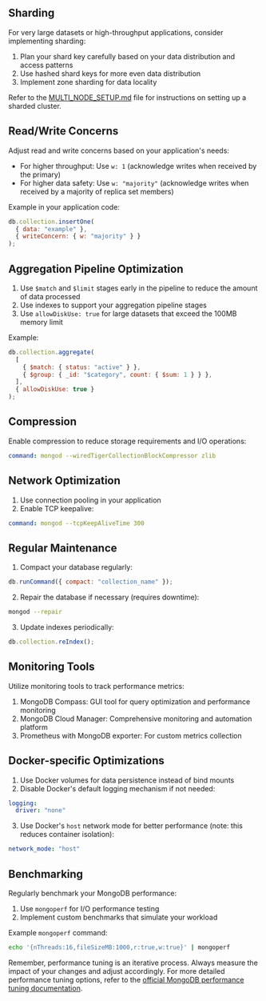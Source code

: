 ## Sharding

For very large datasets or high-throughput applications, consider implementing sharding:

1. Plan your shard key carefully based on your data distribution and access patterns
2. Use hashed shard keys for more even data distribution
3. Implement zone sharding for data locality

Refer to the [MULTI_NODE_SETUP.md](MULTI_NODE_SETUP.md) file for instructions on setting up a sharded cluster.

## Read/Write Concerns

Adjust read and write concerns based on your application's needs:

- For higher throughput: Use `w: 1` (acknowledge writes when received by the primary)
- For higher data safety: Use `w: "majority"` (acknowledge writes when received by a majority of replica set members)

Example in your application code:

```javascript
db.collection.insertOne(
  { data: "example" },
  { writeConcern: { w: "majority" } }
);
```

## Aggregation Pipeline Optimization

1. Use `$match` and `$limit` stages early in the pipeline to reduce the amount of data processed
2. Use indexes to support your aggregation pipeline stages
3. Use `allowDiskUse: true` for large datasets that exceed the 100MB memory limit

Example:

```javascript
db.collection.aggregate(
  [
    { $match: { status: "active" } },
    { $group: { _id: "$category", count: { $sum: 1 } } },
  ],
  { allowDiskUse: true }
);
```

## Compression

Enable compression to reduce storage requirements and I/O operations:

```yaml
command: mongod --wiredTigerCollectionBlockCompressor zlib
```

## Network Optimization

1. Use connection pooling in your application
2. Enable TCP keepalive:

```yaml
command: mongod --tcpKeepAliveTime 300
```

## Regular Maintenance

1. Compact your database regularly:

```javascript
db.runCommand({ compact: "collection_name" });
```

2. Repair the database if necessary (requires downtime):

```bash
mongod --repair
```

3. Update indexes periodically:

```javascript
db.collection.reIndex();
```

## Monitoring Tools

Utilize monitoring tools to track performance metrics:

1. MongoDB Compass: GUI tool for query optimization and performance monitoring
2. MongoDB Cloud Manager: Comprehensive monitoring and automation platform
3. Prometheus with MongoDB exporter: For custom metrics collection

## Docker-specific Optimizations

1. Use Docker volumes for data persistence instead of bind mounts
2. Disable Docker's default logging mechanism if not needed:

```yaml
logging:
  driver: "none"
```

3. Use Docker's `host` network mode for better performance (note: this reduces container isolation):

```yaml
network_mode: "host"
```

## Benchmarking

Regularly benchmark your MongoDB performance:

1. Use `mongoperf` for I/O performance testing
2. Implement custom benchmarks that simulate your workload

Example `mongoperf` command:

```bash
echo '{nThreads:16,fileSizeMB:1000,r:true,w:true}' | mongoperf
```

Remember, performance tuning is an iterative process. Always measure the impact of your changes and adjust accordingly. For more detailed performance tuning options, refer to the [official MongoDB performance tuning documentation](https://docs.mongodb.com/manual/administration/analyzing-mongodb-performance/).
